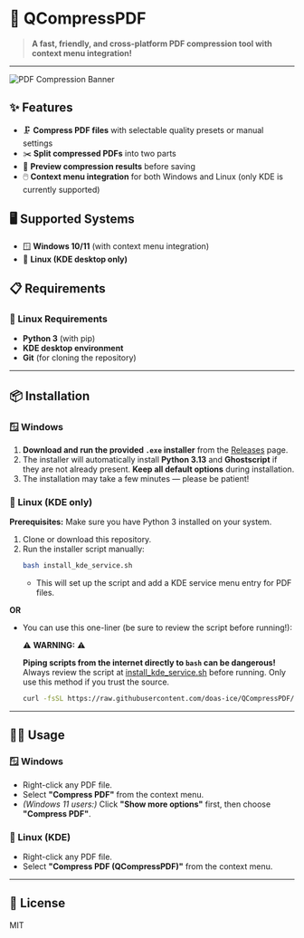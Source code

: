 # 🚀 QCompressPDF

> **A fast, friendly, and cross-platform PDF compression tool with context menu integration!**

---

![PDF Compression Banner](https://img.shields.io/badge/PDF-Compression-blueviolet?style=for-the-badge&logo=adobeacrobatreader)

## ✨ Features
- 🗜️ **Compress PDF files** with selectable quality presets or manual settings
- ✂️ **Split compressed PDFs** into two parts
- 👀 **Preview compression results** before saving
- 🖱️ **Context menu integration** for both Windows and Linux (only KDE is currently supported)

## 🖥️ Supported Systems
- 🪟 **Windows 10/11** (with context menu integration)
- 🐧 **Linux (KDE desktop only)**

## 📋 Requirements

### 🐧 Linux Requirements
- **Python 3** (with pip)
- **KDE desktop environment**
- **Git** (for cloning the repository)

---

## 📦 Installation

### 🪟 Windows
1. **Download and run the provided `.exe` installer** from the [Releases](https://github.com/doas-ice/QCompressPDF/releases) page.
2. The installer will automatically install **Python 3.13** and **Ghostscript** if they are not already present. **Keep all default options** during installation.
3. The installation may take a few minutes — please be patient!

### 🐧 Linux (KDE only)
**Prerequisites:** Make sure you have Python 3 installed on your system.

1. Clone or download this repository.
2. Run the installer script manually:
   ```sh
   bash install_kde_service.sh
   ```
   - This will set up the script and add a KDE service menu entry for PDF files.

**OR**

- You can use this one-liner (be sure to review the script before running!):

  ⚠️ **WARNING:** ⚠️
  
  **Piping scripts from the internet directly to `bash` can be dangerous!**
  Always review the script at [install_kde_service.sh](https://github.com/doas-ice/QCompressPDF/blob/main/install_kde_service.sh) before running. Only use this method if you trust the source.

  ```sh
  curl -fsSL https://raw.githubusercontent.com/doas-ice/QCompressPDF/main/install_kde_service.sh | bash
  ```

---

## 🧑‍💻 Usage

### 🪟 Windows
- Right-click any PDF file.
- Select **"Compress PDF"** from the context menu.
- *(Windows 11 users:)* Click **"Show more options"** first, then choose **"Compress PDF"**.

### 🐧 Linux (KDE)
- Right-click any PDF file.
- Select **"Compress PDF (QCompressPDF)"** from the context menu.

---

## 📜 License
MIT 